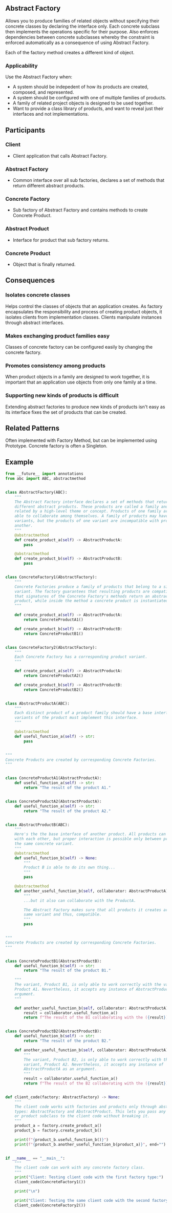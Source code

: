 ## Abstract Factory

Allows you to produce families of related objects without specifying their concrete classes by declaring the interface only. Each concrete subclass then implements the operations specific for their purpose. Also enforces dependencies between concrete subclasses whereby the constraint is enforced automatically as a consequence of using Abstract Factory.

Each of the factory method creates a different kind of object.

### Applicability

Use the Abstract Factory when:

- A system should be indepedent of how its products are created, composed, and represented.
- A system should be configured with one of multiple families of products.
- A family of related project objects is designed to be used together.
- Want to provide a class library of products, and want to reveal just their interfaces and not implementations.

## Participants

### Client

- Client application that calls Abstract Factory.

### Abstract Factory

- Common interface over all sub factories, declares a set of methods that return different abstract products.

### Concrete Factory

- Sub factory of Abstract Factory and contains methods to create Concrete Product.

### Abstract Product

- Interface for product that sub factory returns.

### Concrete Product

- Object that is finally returned.

## Consequences

### Isolates concrete classes

Helps control the classes of objects that an application creates. As factory encapsulates the responsibility and process of creating product objects, it isolates clients from implementation classes. Clients manipulate instances through abstract interfaces.

### Makes exchanging product families easy

Classes of concrete factory can be configured easily by changing the concrete factory.

### Promotes consistency among products

When product objects in a family are designed to work together, it is important that an application use objects from only one family at a time.

### Supporting new kinds of products is difficult

Extending abstract factories to produce new kinds of products isn't easy as its interface fixes the set of products that can be created.

## Related Patterns

Often implemented with Factory Method, but can be implemented using Prototype. Concrete factory is often a Singleton.

## Example

```py
from __future__ import annotations
from abc import ABC, abstractmethod


class AbstractFactory(ABC):
    """
    The Abstract Factory interface declares a set of methods that return
    different abstract products. These products are called a family and are
    related by a high-level theme or concept. Products of one family are usually
    able to collaborate among themselves. A family of products may have several
    variants, but the products of one variant are incompatible with products of
    another.
    """
    @abstractmethod
    def create_product_a(self) -> AbstractProductA:
        pass

    @abstractmethod
    def create_product_b(self) -> AbstractProductB:
        pass


class ConcreteFactory1(AbstractFactory):
    """
    Concrete Factories produce a family of products that belong to a single
    variant. The factory guarantees that resulting products are compatible. Note
    that signatures of the Concrete Factory's methods return an abstract
    product, while inside the method a concrete product is instantiated.
    """

    def create_product_a(self) -> AbstractProductA:
        return ConcreteProductA1()

    def create_product_b(self) -> AbstractProductB:
        return ConcreteProductB1()


class ConcreteFactory2(AbstractFactory):
    """
    Each Concrete Factory has a corresponding product variant.
    """

    def create_product_a(self) -> AbstractProductA:
        return ConcreteProductA2()

    def create_product_b(self) -> AbstractProductB:
        return ConcreteProductB2()


class AbstractProductA(ABC):
    """
    Each distinct product of a product family should have a base interface. All
    variants of the product must implement this interface.
    """

    @abstractmethod
    def useful_function_a(self) -> str:
        pass


"""
Concrete Products are created by corresponding Concrete Factories.
"""


class ConcreteProductA1(AbstractProductA):
    def useful_function_a(self) -> str:
        return "The result of the product A1."


class ConcreteProductA2(AbstractProductA):
    def useful_function_a(self) -> str:
        return "The result of the product A2."


class AbstractProductB(ABC):
    """
    Here's the the base interface of another product. All products can interact
    with each other, but proper interaction is possible only between products of
    the same concrete variant.
    """
    @abstractmethod
    def useful_function_b(self) -> None:
        """
        Product B is able to do its own thing...
        """
        pass

    @abstractmethod
    def another_useful_function_b(self, collaborator: AbstractProductA) -> None:
        """
        ...but it also can collaborate with the ProductA.

        The Abstract Factory makes sure that all products it creates are of the
        same variant and thus, compatible.
        """
        pass


"""
Concrete Products are created by corresponding Concrete Factories.
"""


class ConcreteProductB1(AbstractProductB):
    def useful_function_b(self) -> str:
        return "The result of the product B1."

    """
    The variant, Product B1, is only able to work correctly with the variant,
    Product A1. Nevertheless, it accepts any instance of AbstractProductA as an
    argument.
    """

    def another_useful_function_b(self, collaborator: AbstractProductA) -> str:
        result = collaborator.useful_function_a()
        return f"The result of the B1 collaborating with the ({result})"


class ConcreteProductB2(AbstractProductB):
    def useful_function_b(self) -> str:
        return "The result of the product B2."

    def another_useful_function_b(self, collaborator: AbstractProductA):
        """
        The variant, Product B2, is only able to work correctly with the
        variant, Product A2. Nevertheless, it accepts any instance of
        AbstractProductA as an argument.
        """
        result = collaborator.useful_function_a()
        return f"The result of the B2 collaborating with the ({result})"


def client_code(factory: AbstractFactory) -> None:
    """
    The client code works with factories and products only through abstract
    types: AbstractFactory and AbstractProduct. This lets you pass any factory
    or product subclass to the client code without breaking it.
    """
    product_a = factory.create_product_a()
    product_b = factory.create_product_b()

    print(f"{product_b.useful_function_b()}")
    print(f"{product_b.another_useful_function_b(product_a)}", end="")


if __name__ == "__main__":
    """
    The client code can work with any concrete factory class.
    """
    print("Client: Testing client code with the first factory type:")
    client_code(ConcreteFactory1())

    print("\n")

    print("Client: Testing the same client code with the second factory type:")
    client_code(ConcreteFactory2())
```
